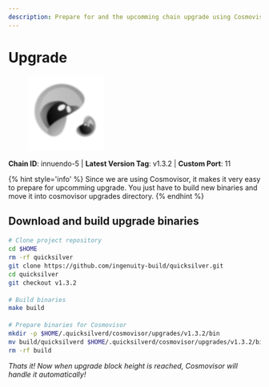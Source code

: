 ```yaml
---
description: Prepare for and the upcomming chain upgrade using Cosmovisor.
---
```


# Upgrade

<figure><img src="https://github.com/takeshi-val/Logo/raw/main/quicksilver.png" width="150" alt=""><figcaption></figcaption></figure>

**Chain ID**: innuendo-5 | **Latest Version Tag**: v1.3.2 | **Custom Port**: 11

{% hint style='info' %}
Since we are using Cosmovisor, it makes it very easy to prepare for upcomming upgrade.
You just have to build new binaries and move it into cosmovisor upgrades directory.
{% endhint %}

## Download and build upgrade binaries

```bash
# Clone project repository
cd $HOME
rm -rf quicksilver
git clone https://github.com/ingenuity-build/quicksilver.git
cd quicksilver
git checkout v1.3.2

# Build binaries
make build

# Prepare binaries for Cosmovisor
mkdir -p $HOME/.quicksilverd/cosmovisor/upgrades/v1.3.2/bin
mv build/quicksilverd $HOME/.quicksilverd/cosmovisor/upgrades/v1.3.2/bin/
rm -rf build
```

*Thats it! Now when upgrade block height is reached, Cosmovisor will handle it automatically!*
